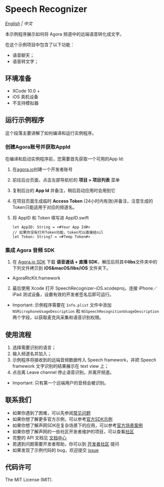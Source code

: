 # Speech Recognizer

*[English](README.md) | 中文*

本示例程序展示如何将 Agora 频道中的远端语音转化成文字。

在这个示例项目中包含了以下功能：

- 语音聊天；
- 语音转文字；

## 环境准备

- XCode 10.0 +
- iOS 真机设备
- 不支持模拟器

## 运行示例程序

这个段落主要讲解了如何编译和运行实例程序。

### 创建Agora账号并获取AppId

在编译和启动实例程序前，您需要首先获取一个可用的App Id:

1. 在[agora.io](https://dashboard.agora.io/signin/)创建一个开发者账号
2. 前往后台页面，点击左部导航栏的 **项目 > 项目列表** 菜单
3. 复制后台的 **App Id** 并备注，稍后启动应用时会用到它
4. 在项目页面生成临时 **Access Token** (24小时内有效)并备注，注意生成的Token只能适用于对应的频道名。

5. 将 AppID 和 Token 填写进 AppID.swift

    ```
    let AppID: String = <#Your App Id#>
    // 如果你没有打开Token功能，token可以直接给nil
    let Token: String? = <#Temp Token#>
    ```
    
### 集成 Agora 音频 SDK

1. 在 [Agora.io SDK](https://www.agora.io/cn/blog/download/) 下载 **语音通话 + 直播 SDK**，解压后将其中**libs**文件夹中的下列文件拷贝到 **iOS&macOS/libs/iOS** 文件夹下。

  - AgoraRtcKit.framework

2. 最后使用 Xcode 打开 SpeechRecognizer-iOS.xcodeproj，连接 iPhone／iPad 测试设备，设置有效的开发者签名后即可运行。

- Important: 示例程序需要在 `Info.plist` 文件中添加 `NSMicrophoneUsageDescription` 和 `NSSpeechRecognitionUsageDescription` 两个字段，以获取麦克风采集和语音识别权限。

## 使用流程

1. 选择需要识别的语言；
2. 输入频道名并加入；
3. 示例程序将接收到的远端音频数据传入 Speech framework，并把 Speech framework 文字识别的结果展示在 text view 上；
4. 点击离 Leave channel 停止语音识别，并离开频道。

- Important: 只有第一个远端用户的音频会被识别。

## 联系我们

- 如果你遇到了困难，可以先参阅[常见问题](https://docs.agora.io/cn/faq)
- 如果你想了解更多官方示例，可以参考[官方SDK示例](https://github.com/AgoraIO)
- 如果你想了解声网SDK在复杂场景下的应用，可以参考[官方场景案例](https://github.com/AgoraIO-usecase)
- 如果你想了解声网的一些社区开发者维护的项目，可以查看[社区](https://github.com/AgoraIO-Community)
- 完整的 API 文档见 [文档中心](https://docs.agora.io/cn/)
- 若遇到问题需要开发者帮助，你可以到 [开发者社区](https://rtcdeveloper.com/) 提问
- 如果发现了示例代码的 bug，欢迎提交 [issue](https://github.com/AgoraIO/Advanced-Audio/issues)

## 代码许可

The MIT License (MIT).
